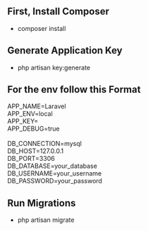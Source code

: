 ## First, Install Composer
- composer install

## Generate Application Key
- php artisan key:generate

## For the env follow this Format
APP_NAME=Laravel <br>
APP_ENV=local <br>
APP_KEY= <br>
APP_DEBUG=true  <br>
 <br> 
DB_CONNECTION=mysql  <br>
DB_HOST=127.0.0.1  <br>
DB_PORT=3306  <br>
DB_DATABASE=your_database  <br>
DB_USERNAME=your_username <br>
DB_PASSWORD=your_password  <br>

## Run Migrations
- php artisan migrate
















